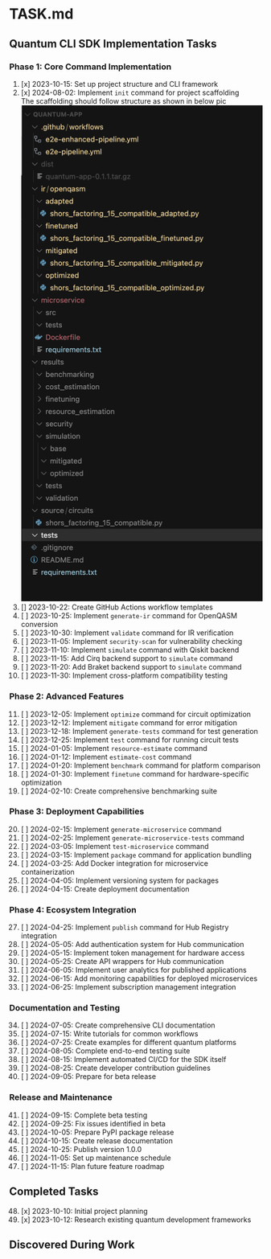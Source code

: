 # TASK.md

## Quantum CLI SDK Implementation Tasks

### Phase 1: Core Command Implementation
1. [x] 2023-10-15: Set up project structure and CLI framework
2. [x] 2024-08-02: Implement `init` command for project scaffolding  
The scaffolding should follow structure as shown in below pic
![Project Structure](./images/quantum-app-folder-structure.png)
3. [] 2023-10-22: Create GitHub Actions workflow templates
4. [ ] 2023-10-25: Implement `generate-ir` command for OpenQASM conversion
5. [ ] 2023-10-30: Implement `validate` command for IR verification
6. [ ] 2023-11-05: Implement `security-scan` for vulnerability checking
7. [ ] 2023-11-10: Implement `simulate` command with Qiskit backend
8. [ ] 2023-11-15: Add Cirq backend support to `simulate` command
9. [ ] 2023-11-20: Add Braket backend support to `simulate` command
10. [ ] 2023-11-30: Implement cross-platform compatibility testing

### Phase 2: Advanced Features
11. [ ] 2023-12-05: Implement `optimize` command for circuit optimization
12. [ ] 2023-12-12: Implement `mitigate` command for error mitigation
13. [ ] 2023-12-18: Implement `generate-tests` command for test generation
14. [ ] 2023-12-25: Implement `test` command for running circuit tests
15. [ ] 2024-01-05: Implement `resource-estimate` command
16. [ ] 2024-01-12: Implement `estimate-cost` command
17. [ ] 2024-01-20: Implement `benchmark` command for platform comparison
18. [ ] 2024-01-30: Implement `finetune` command for hardware-specific optimization
19. [ ] 2024-02-10: Create comprehensive benchmarking suite

### Phase 3: Deployment Capabilities
20. [ ] 2024-02-15: Implement `generate-microservice` command
21. [ ] 2024-02-25: Implement `generate-microservice-tests` command
22. [ ] 2024-03-05: Implement `test-microservice` command
23. [ ] 2024-03-15: Implement `package` command for application bundling
24. [ ] 2024-03-25: Add Docker integration for microservice containerization
25. [ ] 2024-04-05: Implement versioning system for packages
26. [ ] 2024-04-15: Create deployment documentation

### Phase 4: Ecosystem Integration
27. [ ] 2024-04-25: Implement `publish` command for Hub Registry integration
28. [ ] 2024-05-05: Add authentication system for Hub communication
29. [ ] 2024-05-15: Implement token management for hardware access
30. [ ] 2024-05-25: Create API wrappers for Hub communication
31. [ ] 2024-06-05: Implement user analytics for published applications
32. [ ] 2024-06-15: Add monitoring capabilities for deployed microservices
33. [ ] 2024-06-25: Implement subscription management integration

### Documentation and Testing
34. [ ] 2024-07-05: Create comprehensive CLI documentation
35. [ ] 2024-07-15: Write tutorials for common workflows
36. [ ] 2024-07-25: Create examples for different quantum platforms
37. [ ] 2024-08-05: Complete end-to-end testing suite
38. [ ] 2024-08-15: Implement automated CI/CD for the SDK itself
39. [ ] 2024-08-25: Create developer contribution guidelines
40. [ ] 2024-09-05: Prepare for beta release

### Release and Maintenance
41. [ ] 2024-09-15: Complete beta testing
42. [ ] 2024-09-25: Fix issues identified in beta
43. [ ] 2024-10-05: Prepare PyPI package release
44. [ ] 2024-10-15: Create release documentation
45. [ ] 2024-10-25: Publish version 1.0.0
46. [ ] 2024-11-05: Set up maintenance schedule
47. [ ] 2024-11-15: Plan future feature roadmap

## Completed Tasks
48. [x] 2023-10-10: Initial project planning
49. [x] 2023-10-12: Research existing quantum development frameworks

## Discovered During Work
<!-- Add new tasks discovered during development here -->
